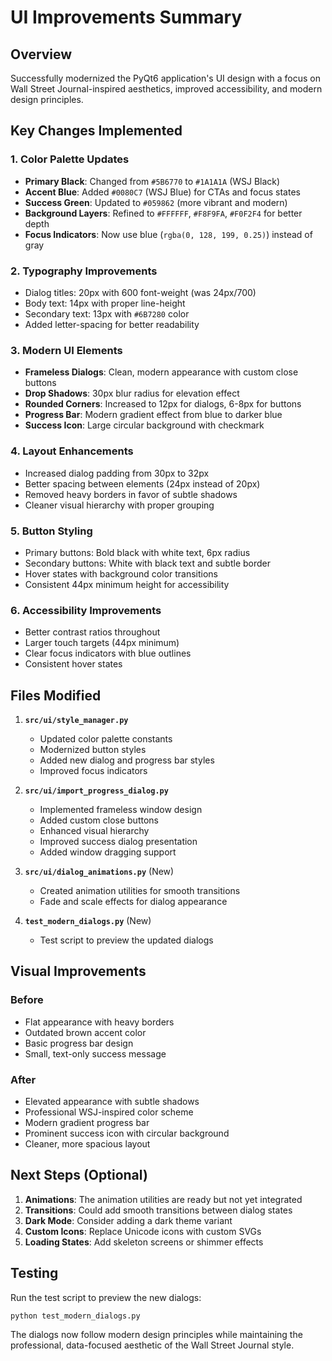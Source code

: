 # UI Improvements Summary

## Overview
Successfully modernized the PyQt6 application's UI design with a focus on Wall Street Journal-inspired aesthetics, improved accessibility, and modern design principles.

## Key Changes Implemented

### 1. Color Palette Updates
- **Primary Black**: Changed from `#5B6770` to `#1A1A1A` (WSJ Black)
- **Accent Blue**: Added `#0080C7` (WSJ Blue) for CTAs and focus states
- **Success Green**: Updated to `#059862` (more vibrant and modern)
- **Background Layers**: Refined to `#FFFFFF`, `#F8F9FA`, `#F0F2F4` for better depth
- **Focus Indicators**: Now use blue (`rgba(0, 128, 199, 0.25)`) instead of gray

### 2. Typography Improvements
- Dialog titles: 20px with 600 font-weight (was 24px/700)
- Body text: 14px with proper line-height
- Secondary text: 13px with `#6B7280` color
- Added letter-spacing for better readability

### 3. Modern UI Elements
- **Frameless Dialogs**: Clean, modern appearance with custom close buttons
- **Drop Shadows**: 30px blur radius for elevation effect
- **Rounded Corners**: Increased to 12px for dialogs, 6-8px for buttons
- **Progress Bar**: Modern gradient effect from blue to darker blue
- **Success Icon**: Large circular background with checkmark

### 4. Layout Enhancements
- Increased dialog padding from 30px to 32px
- Better spacing between elements (24px instead of 20px)
- Removed heavy borders in favor of subtle shadows
- Cleaner visual hierarchy with proper grouping

### 5. Button Styling
- Primary buttons: Bold black with white text, 6px radius
- Secondary buttons: White with black text and subtle border
- Hover states with background color transitions
- Consistent 44px minimum height for accessibility

### 6. Accessibility Improvements
- Better contrast ratios throughout
- Larger touch targets (44px minimum)
- Clear focus indicators with blue outlines
- Consistent hover states

## Files Modified

1. **`src/ui/style_manager.py`**
   - Updated color palette constants
   - Modernized button styles
   - Added new dialog and progress bar styles
   - Improved focus indicators

2. **`src/ui/import_progress_dialog.py`**
   - Implemented frameless window design
   - Added custom close buttons
   - Enhanced visual hierarchy
   - Improved success dialog presentation
   - Added window dragging support

3. **`src/ui/dialog_animations.py`** (New)
   - Created animation utilities for smooth transitions
   - Fade and scale effects for dialog appearance

4. **`test_modern_dialogs.py`** (New)
   - Test script to preview the updated dialogs

## Visual Improvements

### Before
- Flat appearance with heavy borders
- Outdated brown accent color
- Basic progress bar design
- Small, text-only success message

### After
- Elevated appearance with subtle shadows
- Professional WSJ-inspired color scheme
- Modern gradient progress bar
- Prominent success icon with circular background
- Cleaner, more spacious layout

## Next Steps (Optional)

1. **Animations**: The animation utilities are ready but not yet integrated
2. **Transitions**: Could add smooth transitions between dialog states
3. **Dark Mode**: Consider adding a dark theme variant
4. **Custom Icons**: Replace Unicode icons with custom SVGs
5. **Loading States**: Add skeleton screens or shimmer effects

## Testing

Run the test script to preview the new dialogs:
```bash
python test_modern_dialogs.py
```

The dialogs now follow modern design principles while maintaining the professional, data-focused aesthetic of the Wall Street Journal style.
